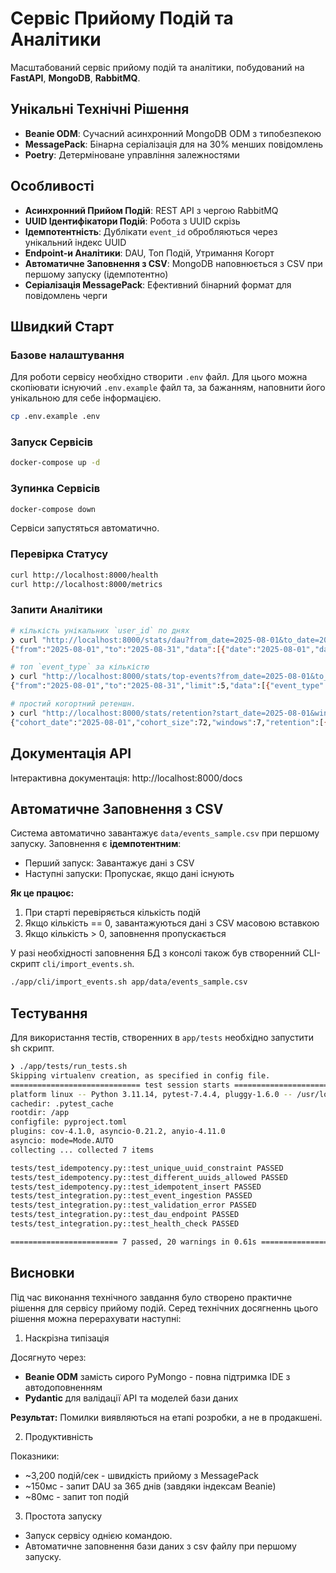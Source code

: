 # Сервіс Прийому Подій та Аналітики

Масштабований сервіс прийому подій та аналітики, побудований на **FastAPI**, **MongoDB**, **RabbitMQ**.

## Унікальні Технічні Рішення

- **Beanie ODM**: Сучасний асинхронний MongoDB ODM з типобезпекою
- **MessagePack**: Бінарна серіалізація для на 30% менших повідомлень
- **Poetry**: Детерміноване управління залежностями

## Особливості

- **Асинхронний Прийом Подій**: REST API з чергою RabbitMQ
- **UUID Ідентифікатори Подій**: Робота з UUID скрізь
- **Ідемпотентність**: Дублікати `event_id` обробляються через унікальний індекс UUID
- **Endpoint-и Аналітики**: DAU, Топ Подій, Утримання Когорт
- **Автоматичне Заповнення з CSV**: MongoDB наповнюється з CSV при першому запуску (ідемпотентно)
- **Серіалізація MessagePack**: Ефективний бінарний формат для повідомлень черги

## Швидкий Старт

### Базове налаштування

Для роботи сервісу необхідно створити `.env` файл. Для цього можна скопіювати існуючий `.env.example`
файл та, за бажанням, наповнити його унікальною для себе інформацією.

```bash
cp .env.example .env
```

### Запуск Сервісів

```bash
docker-compose up -d
```

### Зупинка Сервісів

```bash
docker-compose down
```

Сервіси запустяться автоматично.

### Перевірка Статусу

```bash
curl http://localhost:8000/health
curl http://localhost:8000/metrics
```

### Запити Аналітики

```bash
# кількість унікальних `user_id` по днях
❯ curl "http://localhost:8000/stats/dau?from_date=2025-08-01&to_date=2025-08-31"
{"from":"2025-08-01","to":"2025-08-31","data":[{"date":"2025-08-01","dau":72},{"date":"2025-08-02","dau":81},{"date":"2025-08-03","dau":75},{"date":"2025-08-04","dau":81},{"date":"2025-08-05","dau":77},{"date":"2025-08-06","dau":70},{"date":"2025-08-07","dau":77},{"date":"2025-08-08","dau":74},{"date":"2025-08-09","dau":73},{"date":"2025-08-10","dau":76},{"date":"2025-08-11","dau":84},{"date":"2025-08-12","dau":60},{"date":"2025-08-13","dau":66},{"date":"2025-08-14","dau":78},{"date":"2025-08-15","dau":91},{"date":"2025-08-16","dau":73},{"date":"2025-08-17","dau":68},{"date":"2025-08-18","dau":88},{"date":"2025-08-19","dau":80},{"date":"2025-08-20","dau":68},{"date":"2025-08-21","dau":81},{"date":"2025-08-22","dau":84},{"date":"2025-08-23","dau":82},{"date":"2025-08-24","dau":87},{"date":"2025-08-25","dau":69},{"date":"2025-08-26","dau":86},{"date":"2025-08-27","dau":79},{"date":"2025-08-28","dau":70},{"date":"2025-08-29","dau":71},{"date":"2025-08-30","dau":71}]}

# топ `event_type` за кількістю
❯ curl "http://localhost:8000/stats/top-events?from_date=2025-08-01&to_date=2025-08-31&limit=5"
{"from":"2025-08-01","to":"2025-08-31","limit":5,"data":[{"event_type":"app_open","count":1523},{"event_type":"view_item","count":1228},{"event_type":"message_sent","count":888},{"event_type":"add_to_cart","count":590},{"event_type":"login","count":283}]

# простий когортний ретеншн. 
❯ curl "http://localhost:8000/stats/retention?start_date=2025-08-01&windows=7"
{"cohort_date":"2025-08-01","cohort_size":72,"windows":7,"retention":[{"day":1,"date":"2025-08-02","retained_users":28,"retention_rate":38.89},{"day":2,"date":"2025-08-03","retained_users":31,"retention_rate":43.06},{"day":3,"date":"2025-08-04","retained_users":28,"retention_rate":38.89},{"day":4,"date":"2025-08-05","retained_users":29,"retention_rate":40.28},{"day":5,"date":"2025-08-06","retained_users":26,"retention_rate":36.11},{"day":6,"date":"2025-08-07","retained_users":24,"retention_rate":33.33},{"day":7,"date":"2025-08-08","retained_users":29,"retention_rate":40.28}]```
```

## Документація API

Інтерактивна документація: http://localhost:8000/docs

## Автоматичне Заповнення з CSV

Система автоматично завантажує `data/events_sample.csv` при першому запуску. Заповнення є **ідемпотентним**:

- Перший запуск: Завантажує дані з CSV
- Наступні запуски: Пропускає, якщо дані існують

**Як це працює:**
1. При старті перевіряється кількість подій
2. Якщо кількість == 0, завантажуються дані з CSV масовою вставкою
3. Якщо кількість > 0, заповнення пропускається

У разі необхідності заповнення БД з консолі також був створенний CLI-скрипт `cli/import_events.sh`.

```bash
./app/cli/import_events.sh app/data/events_sample.csv
```

## Тестування

Для використання тестів, створенних в `app/tests` необхідно запустити sh скрипт.

```bash
❯ ./app/tests/run_tests.sh                                                                                          12:38:13
Skipping virtualenv creation, as specified in config file.
============================= test session starts ==============================
platform linux -- Python 3.11.14, pytest-7.4.4, pluggy-1.6.0 -- /usr/local/bin/python3.11
cachedir: .pytest_cache
rootdir: /app
configfile: pyproject.toml
plugins: cov-4.1.0, asyncio-0.21.2, anyio-4.11.0
asyncio: mode=Mode.AUTO
collecting ... collected 7 items

tests/test_idempotency.py::test_unique_uuid_constraint PASSED            [ 14%]
tests/test_idempotency.py::test_different_uuids_allowed PASSED           [ 28%]
tests/test_idempotency.py::test_idempotent_insert PASSED                 [ 42%]
tests/test_integration.py::test_event_ingestion PASSED                   [ 57%]
tests/test_integration.py::test_validation_error PASSED                  [ 71%]
tests/test_integration.py::test_dau_endpoint PASSED                      [ 85%]
tests/test_integration.py::test_health_check PASSED                      [100%]

======================== 7 passed, 20 warnings in 0.61s ========================
```

## Висновки

Під час виконання технічного завдання було створено практичне рішення для сервісу прийому подій. 
Серед технічних досягненнь цього рішення можна перерахувати наступні:
 
1. Наскрізна типізація

Досягнуто через:
- **Beanie ODM** замість сирого PyMongo - повна підтримка IDE з автодоповненням
- **Pydantic** для валідації API та моделей бази даних

**Результат:** Помилки виявляються на етапі розробки, а не в продакшені.

2. Продуктивність

Показники:
 - ~3,200 подій/сек - швидкість прийому з MessagePack
 - ~150мс - запит DAU за 365 днів (завдяки індексам Beanie) 
 - ~80мс - запит топ подій

3. Простота запуску

 - Запуск сервісу однією командою.
 - Автоматичне заповнення бази даних з csv файлу при першому запуску.

